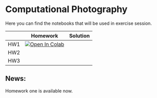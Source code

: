 # Computational Photography

Here you can find the notebooks that will be used in exercise session.

|     | Homework | Solution |
|-----|----------|----------|
| HW1 |     [![Open In Colab](https://colab.research.google.com/assets/colab-badge.svg)](https://colab.research.google.com/github/IVRL/CS413-ComputationalPhotography/blob/main/Homework%201%20Basics%20Image%20Formation/Basics_Image_Formation.ipynb)      |          |
| HW2 |          |          |
| HW3 |          |          |


## News: 
Homework one is available now.


